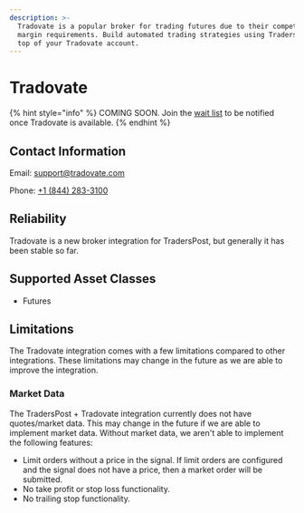 ```yaml
---
description: >-
  Tradovate is a popular broker for trading futures due to their competitive
  margin requirements. Build automated trading strategies using TradersPost on
  top of your Tradovate account.
---
```


# Tradovate

{% hint style="info" %}
COMING SOON. Join the [wait list](https://traderspost.io/broker/tradovate) to be notified once Tradovate is available.
{% endhint %}

## Contact Information

Email: [support@tradovate.com](mailto:support@tradovate.com)

Phone: [+1 (844) 283-3100](tel:18442833100)

## Reliability

Tradovate is a new broker integration for TradersPost, but generally it has been stable so far.

## Supported Asset Classes

* Futures

## Limitations

The Tradovate integration comes with a few limitations compared to other integrations. These limitations may change in the future as we are able to improve the integration.

### Market Data

The TradersPost + Tradovate integration currently does not have quotes/market data. This may change in the future if we are able to implement market data. Without market data, we aren't able to implement the following features:

* Limit orders without a price in the signal. If limit orders are configured and the signal does not have a price, then a market order will be submitted.
* No take profit or stop loss functionality.
* No trailing stop functionality.
